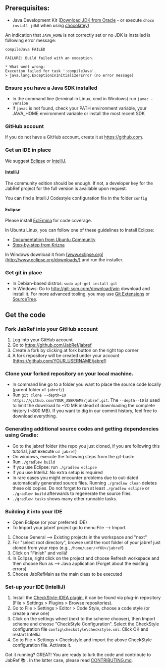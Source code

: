## Prerequisites:
* Java Development Kit ([Download JDK from Oracle](http://www.oracle.com/technetwork/java/javase/downloads/index.html?ssSourceSiteId=otnjp) - or execute `choco install jdk8` when using [chocolatey](https://chocolatey.org/))

An indication that `JAVA_HOME` is not correctly set or no JDK is installed is following error message:

```
compileJava FAILED

FAILURE: Build failed with an exception.

* What went wrong:
Execution failed for task ':compileJava'.
> java.lang.ExceptionInInitializerError (no error message)
```



### Ensure you have a Java SDK installed
* In the command line (terminal in Linux, cmd in Windows) run `javac -version`
* If `javac` is not found, check your PATH environment variable, your JAVA_HOME environment variable or install the most recent SDK

### GitHub account
If you do not have a GitHub account, create it at https://github.com.

### Get an IDE in place
We suggest [Eclipse](https://eclipse.org/) or [IntelliJ](https://www.jetbrains.com/idea/).

#### IntelliJ
The community edition should be enough.
If not, a developer key for the JabRef project for the full version is available upon request.

You can find a IntelliJ Codestyle configuration file in the folder `config`

#### Eclipse
Please install [EclEmma](http://eclemma.org/) for code coverage.

In Ubuntu Linux, you can follow one of these guidelines to Install Eclipse:

* [Documentation from Ubuntu Community](https://help.ubuntu.com/community/EclipseIDE#Download_Eclipse)
* [Step-by-step from Krizna](www.krizna.com/ubuntu/install-eclipse-in-ubuntu-12-04/)

In Windows download it from [www.eclipse.org](http://www.eclipse.org/downloads/) and run the installer.

### Get git in place
* In Debian-based distros: `sudo apt-get install git`
* In Windows: Go to http://git-scm.com/download/win download and install it. For more advanced tooling, you may use [Git Extensions](http://gitextensions.github.io/) or [SourceTree](https://www.sourcetreeapp.com/).

## Get the code
### Fork JabRef into your GitHub account
1. Log into your GitHub account
2. Go to https://github.com/JabRef/jabref 
3. Create a fork by clicking at fork button on the right top corner
4. A fork repository will be created under your account (https://github.com/YOUR_USERNAME/jabref)

### Clone your forked repository on your local machine.

* In command line go to a folder you want to place the source code locally (parent folder of `jabref/`)
* Run `git clone --depth=10 https://github.com/YOUR_USERNAME/jabref.git`. The `--depth--10` is used to limit the download to ~20 MB instead of downloading the complete history (~800 MB). If you want to dig in our commit history, feel free to download everything.

### Generating additional source codes and getting dependencies using Gradle:
* Go to the jabref folder (the repo you just cloned, if you are following this tutorial, just execute `cd jabref`)
* On windows, execute the following steps from the git-bash:
* Run `./gradlew build` 
* If you use Eclipse: run `./gradlew eclipse` 
* If you use IntelliJ: No extra setup is required
* In rare cases you might encounter problems due to out-dated automatically generated source files. Running `./gradlew clean` deletes these old copies. Do not forget to run at least `./gradlew eclipse` or `./gradlew build` afterwards to regenerate the source files. 
* `./gradlew tasks` shows many other runnable tasks.  

### Building it into your IDE
* Open Eclipse (or your preferred IDE)
* To Import your jabref project go to menu File --> Import

1. Choose General --> Existing projects in the workspace and "next"
2. For "select root directory", browse until the root folder of your jabref just cloned from your repo (e.g., `/home/user/<YOU>/jabref`)
3. Click on "Finish" and voilá!
4. In Eclipse, right click on the project and choose Refresh workspace and then choose Run as --> Java application (Forget about the existing errors)
5. Choose JabRefMain as the main class to be executed

### Set-up your IDE (IntelliJ)
1. Install the [CheckStyle-IDEA plugin](http://plugins.jetbrains.com/plugin/1065?pr=idea), it can be found via plug-in repository (File > Settings > Plugins > Browse repositories).
2. Go to File > Settings > Editor > Code Style, choose a code style (or create a new one) 
3. Click on the settings wheel (next to the scheme chooser), then Import scheme and choose "CheckStyle Configuration". Select the CheckStyle configuration file `config\checkstyle\checkstyle.xml`. Click OK and restart IntelliJ.
4. Go to File > Settings > Checkstyle and import the above CheckStyle configuration file. Activate it.

Got it running? GREAT! You are ready to lurk the code and contribute to JabRef :books: . In the latter case, please read [CONTRIBUTING.md](https://github.com/JabRef/jabref/blob/master/CONTRIBUTING.md).
